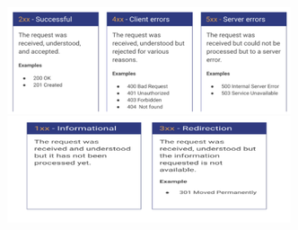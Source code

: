 <img src="../../img/status-codes.png" alt="History of Protocols" width="800" height="190"/>

<img src="../../img/status-codes2.png" alt="History of Protocols" width="800" height="190"/>